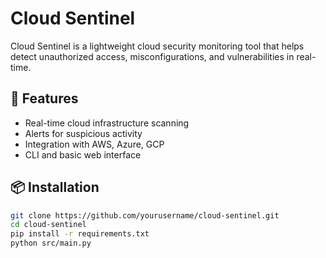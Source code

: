 # Cloud Sentinel

Cloud Sentinel is a lightweight cloud security monitoring tool that helps detect unauthorized access, misconfigurations, and vulnerabilities in real-time.

## 🚀 Features
- Real-time cloud infrastructure scanning
- Alerts for suspicious activity
- Integration with AWS, Azure, GCP
- CLI and basic web interface

## 📦 Installation
```bash
git clone https://github.com/yourusername/cloud-sentinel.git
cd cloud-sentinel
pip install -r requirements.txt
python src/main.py

